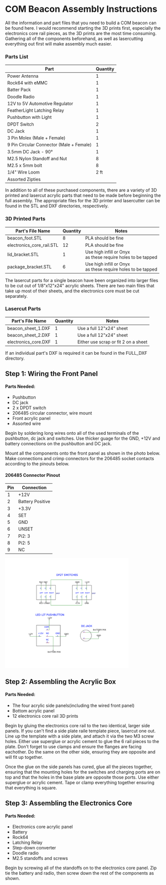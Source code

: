 # COM Beacon Assembly Instructions

All the information and part files that you need to build a COM beacon can be found here. I would recommend starting the 3D prints first, especially the electronics core rail pieces, as the 3D prints are the most time consuming. Gathering all of the components beforehand, as well as lasercutting everything out first will make assembly much easier. 

### Parts List
Part | Quantity 
-------- | --------
Power Antenna | 1
Rock64 with eMMC | 1
Batter Pack | 1
Doodle Radio | 1
12V to 5V Automotive Regulator | 1
FeatherLight Latching Relay | 1
Pushbutton with Light | 1
DPDT Switch | 2
DC Jack | 1
3 Pin Molex (Male + Female) | 1
9 Pin Circular Connector (Male + Female) | 1
3.5mm DC Jack - 90&deg; | 1
M2.5 Nylon Standoff and Nut | 8
M2.5 x 5mm bolt | 8
1/4" Wire Loom | 2 ft
Assorted Zipties | 

In addition to all of these purchased components, there are a variety of 3D printed and lasercut acrylic parts that need to be made before beginning the full assembly. The appropriate files for the 3D printer and lasercutter can be found in the STL and DXF directories, respectively. 

### 3D Printed Parts
Part's File Name | Quantity | Notes
-------- | -------- | --------
beacon\_foot.STL | 8 | PLA should be fine
electronics\_core\_rail.STL | 12 | PLA should be fine
lid\_bracket.STL | 1 | Use high infill or Onyx<br>as these require holes to be tapped
package\_bracket.STL | 6 | Use high infill or Onyx<br>as these require holes to be tapped

The lasercut parts for a single beacon have been organized into larger files to be cut out of 1/8"x12"x24" acrylic sheets. There are two main files that take up most of their sheets, and the electronics core must be cut separately.

### Lasercut Parts
Part's File Name | Quantity | Notes
-------- | -------- | --------
beacon\_sheet\_1.DXF | 1 | Use a full 12"x24" sheet
beacon\_sheet\_2.DXF | 1 | Use a full 12"x24" sheet
electronics\_core.DXF | 1 | Either use scrap or fit 2 on a sheet

If an individual part's DXF is required it can be found in the FULL\_DXF directory.

## Step 1: Wiring the Front Panel

#### Parts Needed:
- Pushbutton
- DC jack
- 2 x DPDT switch
- 206485 circular connector, wire mount 
- Front acrylic panel
- Assorted wire

Begin by soldering long wires onto all of the used terminals of the pushbutton, dc jack and switches. Use thicker guage for the GND, +12V and battery connections on the pushbutton and DC jack.

Mount all the components onto the front panel as shown in the photo below. Make connections and crimp connectors for the 206485 socket contacts according to the pinouts below.

#### 206485 Connector Pinout
Pin | Connection
-------- | --------
1 | +12V
2 | Battery Positive
3 | +3.3V
4 | SET
5 | GND
6 | UNSET
7 | Pi2: 3
8 | Pi2: 5
9 | NC

<img src="https://raw.githubusercontent.com/greg-lund/marble_beacon/master/assembly_photos/front_panel_schematic.png" width=400>

## Step 2: Assembling the Acrylic Box

#### Parts Needed:
- The four acrylic side panels(including the wired front panel)
- Bottom acrylic panel
- 12 electronics core rail 3D prints

Begin by gluing the electronics core rail to the two identical, larger side panels. If you can't find a side plate raile template piece, lasercut one out. Line up the template with a side plate, and attach it via the two M3 screw holes. Either use superglue or acrylic cement to glue the 6 rail pieces to the plate. Don't forget to use clamps and ensure the flanges are facing eachother. Do the same on the other side, ensuring they are opposite and will fit up together.

Once the glue on the side panels has cured, glue all the pieces together, ensuring that the mounting holes for the switches and charging ports are on top and that the holes in the base plate are opposite those ports. Use either superglue or acrylic cement. Tape or clamp everything together ensuring that everything is square.

## Step 3: Assembling the Electronics Core

#### Parts Needed:
- Electronics core acrylic panel
- Battery
- Rock64
- Latching Relay
- Step-down converter
- Doodle radio
- M2.5 standoffs and screws
 
Begin by screwing all of the standoffs on to the electronics core panel. Zip tie the battery and radio, then screw down the rest of the components as shown. 

